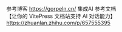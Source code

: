 参考博客 https://gorpeln.cn/
集成AI 
参考文档\
【让你的 VitePress 文档站支持 AI 对话能力】https://zhuanlan.zhihu.com/p/657555395